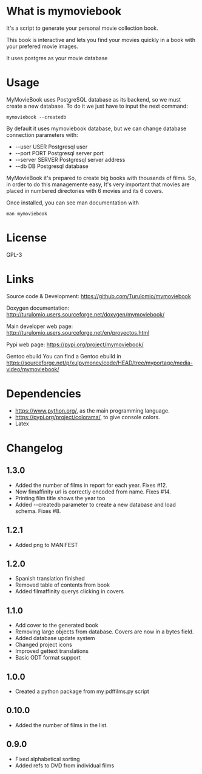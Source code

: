 What is mymoviebook
===================
It's a script to generate your personal movie collection book. 

This book is interactive and lets you find your movies quickly in a book with your prefered movie images.

It uses postgres as your movie database

Usage
=====

MyMovieBook uses PostgreSQL database as its backend, so we must create a new database. To do it we just have to input the next command:

`mymoviebook --createdb`

By default it uses mymoviebook database, but we can change database connection parameters with:
*  --user USER         Postgresql user
*  --port PORT         Postgresql server port
*  --server SERVER     Postgresql server address
*  --db DB             Postgresql database

MyMovieBook it's prepared to create big books with thousands of films. So, in order to do this managemente easy, It's very important that movies are placed in numbered directories with 6 movies and its 6 covers.




Once installed, you can see man documentation with

`man mymoviebook`

License
=======
GPL-3

Links
=====

Source code & Development:
    https://github.com/Turulomio/mymoviebook

Doxygen documentation:
    http://turulomio.users.sourceforge.net/doxygen/mymoviebook/

Main developer web page:
    http://turulomio.users.sourceforge.net/en/proyectos.html
    
Pypi web page:
    https://pypi.org/project/mymoviebook/

Gentoo ebuild
    You can find a Gentoo ebuild in https://sourceforge.net/p/xulpymoney/code/HEAD/tree/myportage/media-video/mymoviebook/


Dependencies
============
* https://www.python.org/, as the main programming language.
* https://pypi.org/project/colorama/, to give console colors.
* Latex

Changelog
=========
1.3.0
-----
- Added the number of films in report for each year. Fixes #12.
- Now fimaffinity url is correctly encoded from name. Fixes #14.
- Printing film title shows the year too
- Added --createdb parameter to create a new database and load schema. Fixes #8.

1.2.1
-----
- Added png to MANIFEST

1.2.0
-----
- Spanish translation finished
- Removed table of contents from book
- Added filmaffinity querys clicking in covers

1.1.0
-----
- Add cover to the generated book
- Removing large objects from database. Covers are now in a bytes field.
- Added database update system
- Changed project icons
- Improved gettext translations
- Basic ODT format support

1.0.0
-----
- Created a python package from my pdffilms.py script


0.10.0
------
- Added the number of films in the list.

0.9.0
-----
- Fixed alphabetical sorting
- Added refs to DVD from individual films
